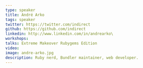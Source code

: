 ```yaml
---
type: speaker
title: André Arko
tags: speaker
twitter: https://twitter.com/indirect
github: https://github.com/indirect
linkedin: http://www.linkedin.com/in/andrearko\
workshops:
talks: Extreme Makeover Rubygems Edition
video: 
image: andre-arko.jpg
description: Ruby nerd, Bundler maintainer, web developer.
---
```


